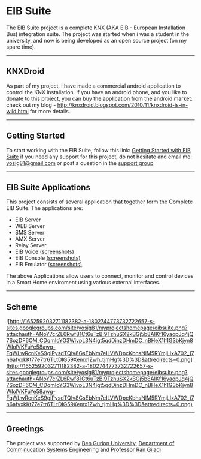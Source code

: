 # EIB Suite #
The EIB Suite project is a complete KNX (AKA EIB - European Installation Bus) integration suite.
The project was started when i was a student in the university, and now is being developed as an open source project (on my spare time).

---

## KNXDroid ##
As part of my project, i have made a commercial android application to control the KNX installation. if you have an android phone, and you like to donate to this project,
you can buy the application from the android market:
check out my blog - http://knxdroid.blogspot.com/2010/11/knxdroid-is-in-wild.html for more details.

---

## Getting Started ##
To start working with the EIB Suite, follow this link:
[Getting Started with EIB Suite](http://code.google.com/p/eibsuite/wiki/GettingStarted)
if you need any support for this project, do not hesitate and email me: [yosig81@gmail.com](mailto:yosig81@gmail.com) or post a question in the [support group](http://groups.google.com/group/eibsuite-support)

---

## EIB Suite Applications ##
This project consists of several application that together form the Complete EIB Suite.
The applications are:
  * EIB Server
  * WEB Server
  * SMS Server
  * AMX Server
  * Relay Server
  * EIB Voice [(screenshots)](http://picasaweb.google.com/yosig81/EIBVoice#5508354023073951202)
  * EIB Console [(screenshots)](http://picasaweb.google.com/yosig81/EIBConsole#5498669189110966770)
  * EIB Emulator  [(screenshots)](http://picasaweb.google.com/yosig81/EIBEmulator#5498899748828329250)

The above Applications allow users to connect, monitor and control devices in a Smart Home enviroment using various external interfaces.

---

## Scheme ##
![http://1652592032711182382-a-1802744773732722657-s-sites.googlegroups.com/site/yosig81/myprojectshomepage/eibsuite.png?attachauth=ANoY7crZL6Rwf81Ct6uTzBI9TzhuSX2kBGj5b8AIKf16yaopJq4jQ7SozDF6OM_CDqmIoYG3WivpL3N4igt5qdDinzDHmDC_nBHeX1h1G3bKjyn8WIolVKFuYe58awg-FqWLwRcnKeS9giPysdTQIv8GsEbNm7eILVWDpcKbhsNlM5RYmjLIxA702_j7n6afvxkKt77e7tr6TLtDIG59Xemx1Zwh_tjmHg%3D%3D&attredirects=0.png](http://1652592032711182382-a-1802744773732722657-s-sites.googlegroups.com/site/yosig81/myprojectshomepage/eibsuite.png?attachauth=ANoY7crZL6Rwf81Ct6uTzBI9TzhuSX2kBGj5b8AIKf16yaopJq4jQ7SozDF6OM_CDqmIoYG3WivpL3N4igt5qdDinzDHmDC_nBHeX1h1G3bKjyn8WIolVKFuYe58awg-FqWLwRcnKeS9giPysdTQIv8GsEbNm7eILVWDpcKbhsNlM5RYmjLIxA702_j7n6afvxkKt77e7tr6TLtDIG59Xemx1Zwh_tjmHg%3D%3D&attredirects=0.png)

---

## Greetings ##
The project was supported by [Ben Gurion University](http://www.bgu.ac.il), [Department of Comminucation Systems Engineering](http://cmsprod.bgu.ac.il/eng/engn/cse) and [Professor Ran Giladi](http://www.cse.bgu.ac.il/ran/)